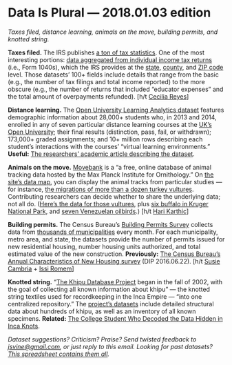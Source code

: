 Data Is Plural — 2018.01.03 edition
===================================

*Taxes filed, distance learning, animals on the move, building permits, and knotted string.*


__Taxes filed.__ The IRS publishes [a ton of tax statistics](https://www.irs.gov/statistics). One of the most interesting portions: [data aggregated from individual income tax returns](https://www.irs.gov/statistics/soi-tax-stats-individual-income-tax-return-form-1040-statistics) (i.e., Form 1040s), which the IRS provides at the [state](https://www.irs.gov/statistics/soi-tax-stats-historic-table-2), [county](https://www.irs.gov/statistics/soi-tax-stats-county-data), and [ZIP code](https://www.irs.gov/statistics/soi-tax-stats-individual-income-tax-statistics-zip-code-data-soi) level. Those datasets’ 100+ fields include details that range from the basic (e.g., the number of tax filings and total income reported) to the more obscure (e.g., the number of returns that included “educator expenses” and the total amount of overpayments refunded). [h/t [Cecilia Reyes](https://twitter.com/kcecireyes)]


__Distance learning.__ The [Open University Learning Analytics dataset](https://analyse.kmi.open.ac.uk/open_dataset) features demographic information about 28,000+ students who, in 2013 and 2014, enrolled in any of seven particular distance learning courses at the [UK’s Open University](http://www.open.ac.uk/); their final results (distinction, pass, fail, or withdrawn); 173,000+ graded assignments; and 10+ million rows describing each student’s interactions with the courses’ “virtual learning environments.” __Useful:__ [The researchers’ academic article describing the dataset](https://www.nature.com/articles/sdata2017171).


__Animals on the move.__ [Movebank](https://www.movebank.org/) is a “a free, online database of animal tracking data hosted by the Max Planck Institute for Ornithology.” On [the site’s data map](https://www.movebank.org/panel_embedded_movebank_webapp), you can display the animal tracks from particular studies — for instance, [the migrations of more than a dozen turkey vultures](https://www.movebank.org/panel_embedded_movebank_webapp?gwt_fragment=page%253Dsearch_map_linked%252CindividualIds%253D17002752*%252B17002744*%252B17002737*%252B17002751*%252B17002732*%252B17002753*%252B17002743*%252B17002742*%252B17002748*%252B17002749*%252B17002739*%252B17002738*%252B17002740*%252B17002741*%252B17002745*%252B17002746*%252B17002747*%252B17002754*%252B17002750*%252Clat%253D10.423457393079747%252Clon%253D-86.25215000000173%252Cz%253D3). Contributing researchers can decide whether to share the underlying data; not all do. ([Here’s the data for those vultures](https://www.datarepository.movebank.org/handle/10255/move.363), plus [six buffalo in Kruger National Park](https://www.datarepository.movebank.org/handle/10255/move.609), and [seven Venezuelan oilbirds](https://www.datarepository.movebank.org/handle/10255/move.269).) [h/t [Hari Karthic](https://github.com/toddmotto/public-apis/commit/d601d012e401d229ed226a805f289a1a7aa97b96)]


__Building permits.__ The Census Bureau’s [Building Permits Survey](https://www.census.gov/construction/bps/definitions/) collects data from [thousands of municipalities](https://www.census.gov/construction/bps/how_the_data_are_collected/) every month. For each municipality, metro area, and state, the datasets provide the number of permits issued for new residential housing, number housing units authorized, and total estimated value of the new construction. __Previously:__ [The Census Bureau’s Annual Characteristics of New Housing survey](https://www.data-is-plural.com/archive/2016-06-22-edition) (DIP 2016.06.22). [h/t [Susie Cambria](https://twitter.com/susiecambria) + [Issi Romem](https://www.buildzoom.com/blog/paying-for-dirt-where-have-home-values-detached-from-construction-costs)]


__Knotted string.__ “[The Khipu Database Project](http://khipukamayuq.fas.harvard.edu/ProjectDescription.html) began in the fall of 2002, with the goal of collecting all known information about khipu” — the knotted string textiles used for recordkeeping in the Inca Empire — “into one centralized repository.” The [project’s datasets](http://khipukamayuq.fas.harvard.edu/DataTables.html) include detailed structural data about hundreds of khipu, as well as an inventory of all known specimens. __Related:__ [The College Student Who Decoded the Data Hidden in Inca Knots](https://www.atlasobscura.com/articles/khipus-inca-empire-harvard-university-colonialism).


*Dataset suggestions? Criticism? Praise? Send twisted feedback to <jsvine@gmail.com>, or just reply to this email. Looking for past datasets? [This spreadsheet contains them all](https://docs.google.com/spreadsheets/d/1wZhPLMCHKJvwOkP4juclhjFgqIY8fQFMemwKL2c64vk).*